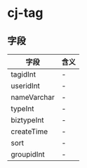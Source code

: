 # cj-tag

## 字段
字段|含义
---|---
tagidInt|-
useridInt|-
nameVarchar|-
typeInt|-
biztypeInt|-
createTime|-
sort|-
groupidInt|-
